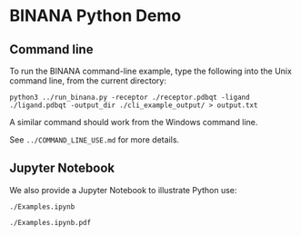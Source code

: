 # BINANA Python Demo

## Command line

To run the BINANA command-line example, type the following into the Unix command
line, from the current directory:

```
python3 ../run_binana.py -receptor ./receptor.pdbqt -ligand ./ligand.pdbqt -output_dir ./cli_example_output/ > output.txt
```

A similar command should work from the Windows command line.

See `../COMMAND_LINE_USE.md` for more details.

## Jupyter Notebook

We also provide a Jupyter Notebook to illustrate Python use:

`./Examples.ipynb`

`./Examples.ipynb.pdf`
